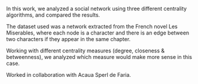 In this work, we analyzed a social network using three different centrality algorithms, and compared the results.

The dataset used was a network extracted from the French novel Les Miserables, where each node is a character and there is an edge between two characters if they appear in the same chapter.

Working with different centrality measures (degree, closeness & betweenness),  we analyzed which measure would make more sense in this case.

Worked in collaboration with Acaua Sperl de Faria.